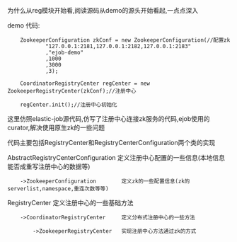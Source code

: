 
为什么从reg模块开始看,阅读源码从demo的源头开始看起,一点点深入

demo 代码:

        ZookeeperConfiguration zkConf = new ZookeeperConfiguration(//配置zk
                "127.0.0.1:2181,127.0.0.1:2182,127.0.0.1:2183"
                ,"ejob-demo"
                ,1000
                ,3000
                ,3);

        CoordinatorRegistryCenter regCenter = new ZookeeperRegistryCenter(zkConf);//注册中心

        regCenter.init();//注册中心初始化

这里仿照elastic-job源代码,仿写了注册中心连接zk服务的代码,ejob使用的curator,解决使用原生zk的一些问题

代码主要包括RegistryCenter和RegistryCenterConfiguration两个类的实现


AbstractRegistryCenterConfiguration     定义注册中心配置的一些信息(本地信息能否成重写注册中心的数据等)

        ->ZookeeperConfiguration        定义zk的一些配置信息(zk的serverlist,namespace,重连次数等等)

RegistryCenter                          定义注册中心的一些基础方法

        ->CoordinatorRegistryCenter     定义分布式注册中心的一些方法

            ->ZookeeperRegistryCenter   实现注册中心方法通过zk的方式

